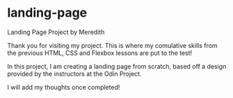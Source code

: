 # landing-page
Landing Page Project by Meredith

Thank you for visiting my project. This is where my comulative skills from the previous HTML, CSS and Flexbox lessons are put to the test! 

In this project, I am creating a landing page from scratch, based off a design provided by the instructors at the Odin Project. 

I will add my thoughts once completed!
